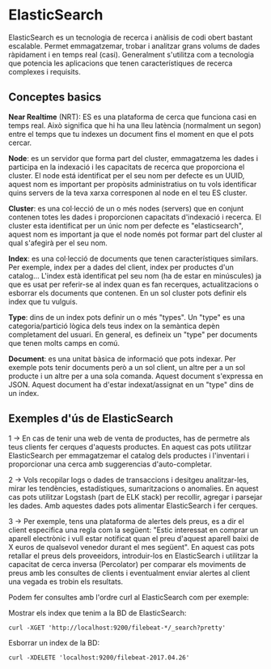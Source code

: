 # ElasticSearch

ElasticSearch es un tecnologia de recerca i anàlisis de codi obert bastant 
escalable. Permet emmagatzemar, trobar i analitzar grans volums de dades
ràpidament i en temps real (casi). Generalment s'utilitza com a tecnologia
que potencia les aplicacions que tenen característiques de recerca complexes
i requisits.

## Conceptes basics

**Near Realtime** (NRT): ES es una plataforma de cerca que funciona
casi en temps real. Això significa que hi ha una lleu latència (normalment
un segon) entre el temps que tu indexes un document fins el moment en que el 
pots cercar.

**Node**: es un servidor que forma part del cluster, emmagatzema les dades
i participa en la indexació i les capacitats de recerca que proporciona el cluster.
El node está identificat per el seu nom per defecte es un UUID, aquest nom
es important per propòsits administratius on tu vols identificar quins servers
de la teva xarxa corresponen al node en el teu ES cluster.

**Cluster**: es una col·lecció de un o més nodes (servers) que en conjunt 
contenen totes les dades i proporcionen capacitats d'indexació i recerca.
El cluster esta identificat per un únic nom per defecte es "elasticsearch",
aquest nom es important ja que el node només pot formar part del cluster 
al qual s'afegirà per el seu nom.

**Index**: es una col·lecció de documents que tenen característiques similars.
Per exemple, index per a dades del client, index per productes d'un catalog...
L'index està identificat pel seu nom (ha de estar en minúscules) ja que
es usat per referir-se al index quan es fan recerques, actualitzacions o esborrar
els documents que contenen. En un sol cluster pots definir els index que tu 
vulguis.

**Type**: dins de un index pots definir un o més "types". Un "type" es una 
categoria/partició lògica dels teus index on la semàntica depèn completament
del usuari. En general, es defineix un "type" per documents que tenen molts
camps en comú.

**Document**: es una unitat bàsica de informació que pots indexar. Per exemple
pots tenir documents però a un sol client, un altre per a un sol producte i un altre
per a una sola comanda. Aquest document s'expressa en JSON. Aquest document
ha d'estar indexat/assignat en un "type" dins de un index.

## Exemples d'ús de ElasticSearch

1 -> En cas de tenir una web de venta de productes, has de permetre
als teus clients fer cerques d'aquests productes. En aquest cas pots
utilitzar ElasticSearch per emmagatzemar el catalog dels productes i 
l'inventari i proporcionar una cerca amb suggerencias d'auto-completar.

2 -> Vols recopilar logs o dades de transaccions i desitgeu analitzar-les,
mirar les tendències, estadístiques, sumaritzacions o anomalies. En aquest cas
pots utilitzar Logstash (part de ELK stack) per recollir, agregar i parsejar
les dades. Amb aquestes dades pots alimentar ElasticSearch i fer cerques.

3 -> Per exemple, tens una plataforma de alertes dels preus, es a dir
el client especifica una regla com la següent: "Estic interessat en comprar
un aparell electrònic i vull estar notificat quan el preu d'aquest aparell 
baixi de X euros de qualsevol venedor durant el mes següent". En aquest cas
pots retallar el preus dels proveeidors, introduir-los en ElasticSearch i 
utilitzar la capacitat de cerca inversa (Percolator) per comparar els moviments
de preus amb les consultes de clients i eventualment enviar alertes al client
una vegada es trobin els resultats.

Podem fer consultes amb l'ordre curl al ElasticSearch com per exemple:

Mostrar els index que tenim a la BD de ElasticSearch:
 
``curl -XGET 'http://localhost:9200/filebeat-*/_search?pretty'``

Esborrar un index de la BD:

``curl -XDELETE 'localhost:9200/filebeat-2017.04.26'``
